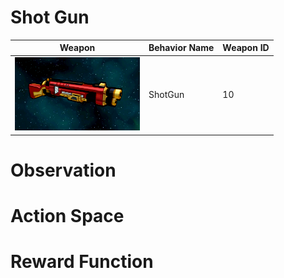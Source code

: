 # Shot Gun

<div align="center">

| Weapon                                                                | Behavior Name  | Weapon ID |
|-----------------------------------------------------------------------|----------------|-----------|
| <img src="images/weapons/Weapon11_ShotGun.png" width="200px"/>        | ShotGun        | 10        |

</div>

# Observation

# Action Space

# Reward Function